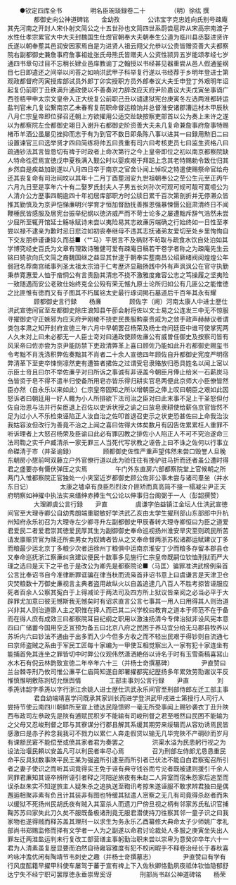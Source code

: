 <!-- { "loadSidebar": true } -->
　　

　　●钦定四库全书
　　
　　明名臣琬琰録卷二十
　　
　　（明）徐纮 撰
　　
　　都御史向公神道碑铭　　金幼孜
　　
　　公讳宝字克忠姓向氏别号疎庵其先河南之开封人宋仆射文简公之十五世孙也文简四世系蔚尝扈跸从宋高宗南渡子水性仕孝宗累官大中大夫封魏国生仕煜官朝奉大夫朝奉生公道为临川县丞娶进贤许氏遂以朝奉塟其邑润安因家焉自是为进贤人祖云翔父允恭以公贵皆赠资善大夫都察院右副都御史兼詹事府詹事祖妣张氏母熊氏皆赠夫人公资性颕异五岁能颂孝经七岁通四书章句过目不忘稍长肄业邑庠教谕丁之翰授以书经甚见器重尝从邑人假通鉴纲目七日即遣还之间举以问荅之如响洪武甲子科举复行遂以书经荐于乡明年登进士第观政都督府丙寅授库部试员外郎丁卯实授职方员外郎奉议大夫壬申登丁外艰明年诏起复仍前职丁丑秩满升通政使以不善奏对力辞改应天府尹阶嘉议大夫戊寅坐事谪广西苍梧甲申太宗文皇帝入正大统复公前职己丑以谴逮狱宪台庚寅冬左选两淮都转运盐判官未几复讼繋南京乙未春宥复前职命督运粮饷并总督淮安诸郡漕运材木甲辰秋八月仁宗皇帝即位驿召还朝上方欲擢用公适交趾缺按察吏部首以公为奏上未许之遂以为都察院左佥都御史翊日入谢升右都御史阶资善大夫未几复命兼詹事府詹事特赐楮币羊酒公虽屡见挫抑而志于有为到官不数日即条陈八事以进其一曰録用勲旧二曰设置谏官三曰选举贤才四曰简练将帅五曰贵重有司六曰考核吏员七曰监生资格八曰疏通钞法其言皆恳切有禆于时政者上命次第行之今上皇帝即位之初以南京都察院缺人特命徃莅焉宣徳戊申夏秩满入觐公时以婴疾艰于拜跽上念其老特赐勅令致仕归其乡然自是疾益加剧遂以八月四日卒于南京之官舍讣闻上悼叹之特遣使赐祭命官给舟还其丧复命有司治祠坟以其年十二月丁酉塟润安九世祖朝奉公之茔公生元至正丙午六月九日至是享年六十有二娶罗氏封夫人子男五长刘孙次可观可规可靓可寛噫公为人清介公方歴事四朝逾四十年初居库部职方时公牍日累千百次第剖折并无停滞众皆推其勤慎及为京尹恺悌亷明兴学育才恒加督励抚善推恩强暴悚慑公庭肃清终日不闻鞭棰民皆感服及居宪台振举纪纲以徳济威严而不苛士论多之屡遭黜斥辞气浩然未尝少屈所至辄开馆延士觞咏赋诗未尝以夷险易其志故亷厉端确之行始终如一日性至孝尝以禄不逮亲为歉时忌日悲泣如初丧奉继母不违其志抚诸弟友爱切至处乡里恂恂自下交友朋恭谨谦抑久而益■〈艹马〉平居言不及祸财不茍取与疏食水饮自处泊如其学博究经史百氏为文章有理致诗雅健可爱有疎庵日稿若干卷学者称之为疎庵先生云铭曰猗欤向氏文简之裔魏国继之益显其世逮于朝奉实塟南昌公绍厥绪阀阅煌煌公年弱冠名荐南宫祗事列圣太祖太宗洎于仁考歴济显融扬践中外有声沨沨公在官守执勤秉恭寛惠爱人恤于痯恫公有言责励其清忠不挠不激雅度雍容公志之笃操履之坚夷险一致随遇而安公老致仕始终克全公殁有荣无憾九原士论所归如公有几匪公之能惟徳之比匪惟有徳而又有子图其不朽属铭太史最行琢词掲石墓道后千百年其永有耀
　　
　　顾都御史言行録　　杨亷
　　
　　顾佐字（阙）河南太康人中进士歴仕洪武宣徳间官至左都御史除庄浪知县午莭会射将佐以文士易之公连发三中无不惊服寻擢御史守正嫉邪为应天府尹刚棱不挠吏民畏服勲豪贵戚为之敛手政声赫赫议者谓类包孝肃之知开封府宣徳三年六月中早朝罢召杨荣及杨士竒问廷臣中谁可使掌宪两人久未对上曰未必都无一人臣士竒对曰通政使顾佐亷公有威曽任御史及按察司皆有风采帝曰佐亦尝为京尹能防禁下吏政清弊革上喜曰顾佐乃能如此升右都御史赐玺书令考黜不肖洗涤积弊佐奏黜其不肖者二十余人宣徳四年顾佐自升都御史宪度严明宿弊清革下至吏卒悚恻凛然吏有遭笞者捃佐之过谓受皂隶赂放归悉具姓名以闻上宻以示臣士竒且曰尔不举佐亷乎对曰所诉之事诚有非诬盖今朝臣月俸止给米一石薪炭马刍皆资于皂不得不遣半归使备所用皂亦皆乐得归耕实官皂两便此京师大小臣僚皆然臣亦然（自永乐以来如此）仁宗皇帝固知之所以增朝臣之俸上叹曰朝臣之艰如此因怒诉者曰朝廷用一好人輙为小人所排欲下法司治之臣对曰此末事不足上干圣怒但付佐自治恩与法并行矣臣退上召佐以吏诉状授之谕之曰放皂隶耕使给薪刍京官皆然不足为过小人不乐检束诬陷正人汝自治之佐叩首退召吏示之状吏恐甚佐曰上命我治汝我姑容汝但改行为善竟不治之上闻之喜曰佐得大体矣数月有囚告佐累累枉人重罪不听诉理者上大怒召杨荣及臣谕曰此必有罪囚教之排佐小人陷正人不可不究治遂命三法司鞫之实千户臧清杀一家无罪三人当死代写状教之诬告上曰不诛之佐何以行事立命磔清于市（并圣谕録）
　　
　　顾都御史佐性严重声望伟然未尝口毁誉人旦晚东朝房小憇前呵双藤立户外官僚行道以此为验往往有挽驴驻马折而还者虽公遭时得君之盛要亦有慑伏弹压之实焉
　　
　　午门外东直房六部都察院堂上官候朝之所两门入惟都察院正官独处一小夹室近岁都御史顾公佐非公事未尝与诸司羣坐（并水东日记）
　　
　　太康之墟卓有良臣烈烈汝介匪矫而真高简不接一榻凝尘尹正天府明察如神擢中执法实来缙绅赤捧生气公论以伸事归台阁弼于一人（彭韶撰赞）
　　
　　大理卿虞公言行録　　尹直
　　
　　虞谦字伯益镇江金坛人仕洪武宣徳间官至大理寺卿公自幼秀朗端重聪敏好学洪武乙亥由太学生擢刑部山东部郎中升杭州知府永乐初召为大理寺左少卿寻升左副都御史甲辰春转大理寺卿恒曰为臣之道爱君爱民二者爱君崇其徳爱民厚其生为副御御史奉命巡视扬州淮安旱灾至则疏民所苦请发廪赈贷官为赎还所卖男女为奴婢者皆从之又奉命督两浙苏松诸郡运赋建议丁多而粮最少运北京丁多粮少次者运徐州丁粮俱中运南京淮安丁少而粮多存留本郡县仓又奉命巡抚浙江察亷纠贪建议便民十数事多见施行仁宗皇帝既嗣位钦恤刑狱而严大理之选曰是天下之平也于是改公为卿先是都察院论■〈马匡〉骗罪准洪武榜例枭首公言比奉诏书自今准律断罪诓骗在律当杕而流枭首非诏书意上曰虞谦言是天津卫仓灾焚粮数十万御史亷视言主典者盗用故纵火以自盖追逮几八百人不胜考掠皆诬服应死者百余人公察其寃白于上得减论于两法司及四方所上狱议皆亲阅之必当必平于大辟罪尤加意曰彼无憾斯我无憾矣时有诏求直言公言七事其一用人曰用得其人则治道兴非其人则治道隳人主之职惟在择人而已其二兴学校曰教育之道本于师范不在于备而在得人庶有成效三曰都察院耳目纪纲之职用以激浊扬清今专俾治狱非设风宪本意四曰广储蓄今国用空乏冝预为备五曰北京八府之民困于养马宜分给无马郡县牧养以苏圻内六曰钞法不通由于出多而入少今但多方收之而不轻出民艰于得钞则自流通七曰京师盗贼之系由于军民工匠每十家编为一甲使互相觉察出入一家有犯十家连坐有能捕首免其连坐之罪皆切中时弊公仪观伟然潇洒絶俗以诗名于时有玉雪斋稿喜冩山水木石有倪云林韵致宣徳二年卒年六十三（并杨士竒撰墓碑）
　　
　　尹直赞曰兰台棘寺刑乃攸司惟公亷平仁庙简知遂自郎署擢都宪纪歴扬多年累效劳勚谳议平反惟慎惟明敷陈剀切允惬舆情
　　
　　工部主事刘公言行録　　尹直
　　
　　刘季箎讳韶字季箎以字行浙江余姚人进士歴仕洪武永乐间官至刑部侍郎左迁工部主事
　　
　　君自幼端靖喜学问既承其家训长而进学登洪武甲戌进士第授行人司行人尝持节使云南四川朝鲜所至宣上徳达民隐馈赆一毫无所受事闻上赐钞袭衣丁丑升陜西布政司左叅政先是陜有逋赋民积岁不能输有司峻刑督之君至嘅然曰民困不能输为之父母又忍峻刑督之耶与其寮谋分行郡县解其系缓其期劳来绥辑而从容劝诱焉民皆感激曰是赤子矜念我我可不戮力以累仁人奔走假贷以输无几毕完陜不产碙砂而岁月有课额民窘不能偿至或偾其家者君为奏罢之
　　
　　洪渠水溢为民患躬行视之为设法治堰民頼以安盖凡可以利民者率尽心焉
　　
　　召为刑部左侍郎尤恳恳重民命平反具狱数事陜平民王某为强盗所引逮至而所引者已伏法不能自白君察寃召所引者之妻子使识之而听其词竟得实王免于诬有典守钱谷而亏兊者既被逮则援引千余人同罪君亷知其诬卒辨所诬引者释之河阳逆旅夜有朱赵二人异室而宿朱怨家后追至而误杀赵朱实不知逆旅主人疑朱杀之追执送至鞫讯考掠朱遂诬服不敢求辨君独曰是偶邂逅相聚非素有负且计其装非有图也特缓其狱遣人宻察之无几有司竟得杀赵者而朱以缓狱不死扬州民胡氏夜有贼入其室杀人而遗刀尸傍旦视之柄有邻家苏氏私识官捕鞠苏苏曰家失此刀久矣不服既备极诸刑竟无服君潜使持刀徃察其邻一童子识之曰我家物也遂得贼而释苏盖其理刑一以求生为务永乐乙酉纂修大典命太子少师姚广孝礼部尚书郑赐监修而择有文学者一人为之副遂以命君讨论裁处人多服之庚寅坐失出人罪左迁两淮盐运判未行复改工部营缮主事躬勤治职未尝以崇卑为意癸卯卒年六十一君为人清素虽复歴显要而泊然自待雍容雅度有犯不校闲暇手不释卷治经长于春秋喜吟咏冲澹优闲有陶靖节韦刺史之趣（并杨士竒撰墓志）
　　
　　尹直赞曰有学有行风度酝籍早擢甲科使车屡驾于蕃于宣有禆上下入佐秋卿恪勤夙夜祗体钦恤隐郁舒达宁失不经宁职可罢厚徳永垂崇卑奚讶
　　
　　刑部尚书赵公神道碑铭　　杨荣
　　
